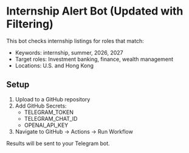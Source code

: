 # Internship Alert Bot (Updated with Filtering)

This bot checks internship listings for roles that match:

- Keywords: internship, summer, 2026, 2027
- Target roles: Investment banking, finance, wealth management
- Locations: U.S. and Hong Kong

## Setup

1. Upload to a GitHub repository
2. Add GitHub Secrets:
   - TELEGRAM_TOKEN
   - TELEGRAM_CHAT_ID
   - OPENAI_API_KEY
3. Navigate to GitHub → Actions → Run Workflow

Results will be sent to your Telegram bot.
